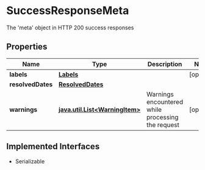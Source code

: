 

# SuccessResponseMeta

The 'meta' object in HTTP 200 success responses

## Properties

Name | Type | Description | Notes
------------ | ------------- | ------------- | -------------
**labels** | [**Labels**](Labels.md) |  |  [optional]
**resolvedDates** | [**ResolvedDates**](ResolvedDates.md) |  | 
**warnings** | [**java.util.List&lt;WarningItem&gt;**](WarningItem.md) | Warnings encountered while processing the request |  [optional]


## Implemented Interfaces

* Serializable


